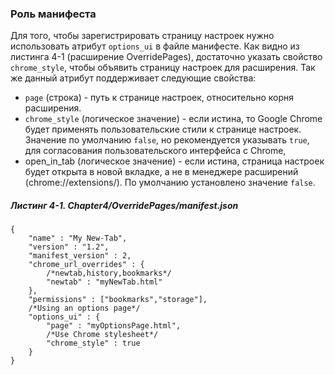 ### Роль манифеста

Для того, чтобы зарегистрировать страницу настроек нужно использовать атрибут `options_ui` в файле манифесте. Как видно из листинга 4-1 \(расширение OverridePages\), достаточно указать свойство `chrome_style`, чтобы объявить страницу настроек для расширения. Так же данный атрибут поддерживает следующие свойства:

* `page` \(строка\) - путь к странице настроек, относительно корня расширения.
* `chrome_style` \(логическое значение\) - если истина, то Google Chrome будет применять пользовательские стили к странице настроек. Значение по умолчанию `false`, но рекомендуется указывать `true`, для согласования пользовательского интерфейса с Chrome,
* open\_in\_tab \(логическое значение\) - если истина, страница настроек будет открыта в новой вкладке, а не в менеджере расширений \(chrome://extensions/\). По умолчанию установлено значение `false`.

##### Листинг 4-1. _Chapter4/OverridePages/manifest.json_

```
{
    "name" : "My New-Tab",
    "version" : "1.2",
    "manifest_version" : 2,
    "chrome_url_overrides" : {
        /*newtab,history,bookmarks*/
        "newtab" : "myNewTab.html"
    },
    "permissions" : ["bookmarks","storage"],
    /*Using an options page*/
    "options_ui" : {
        "page" : "myOptionsPage.html",
        /*Use Chrome stylesheet*/
        "chrome_style" : true
    }
}
```



